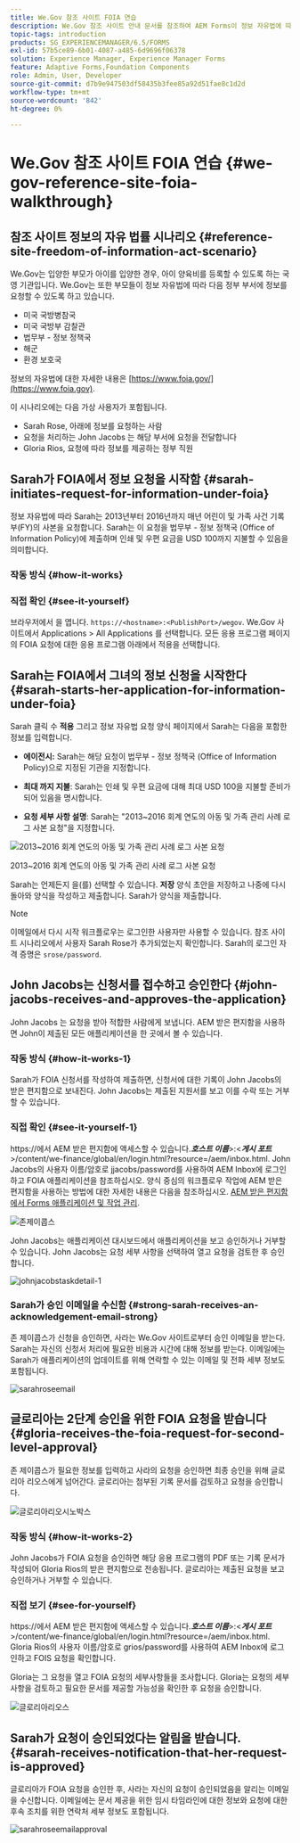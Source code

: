 ```yaml
---
title: We.Gov 참조 사이트 FOIA 연습
description: We.Gov 참조 사이트 안내 문서를 참조하여 AEM Forms이 정보 자유법에 따라 개인이 요청한 정보를 정부가 어떻게 받고 제공하는지 이해할 수 있습니다.
topic-tags: introduction
products: SG_EXPERIENCEMANAGER/6.5/FORMS
exl-id: 57b5ce89-6b01-4087-a485-6d9696f06378
solution: Experience Manager, Experience Manager Forms
feature: Adaptive Forms,Foundation Components
role: Admin, User, Developer
source-git-commit: d7b9e947503df58435b3fee85a92d51fae8c1d2d
workflow-type: tm+mt
source-wordcount: '842'
ht-degree: 0%

---
```


# We.Gov 참조 사이트 FOIA 연습 {#we-gov-reference-site-foia-walkthrough}

## 참조 사이트 정보의 자유 법률 시나리오 {#reference-site-freedom-of-information-act-scenario}

We.Gov는 입양한 부모가 아이를 입양한 경우, 아이 양육비를 등록할 수 있도록 하는 국영 기관입니다. We.Gov는 또한 부모들이 정보 자유법에 따라 다음 정부 부서에 정보를 요청할 수 있도록 하고 있습니다.

* 미국 국방병참국
* 미국 국방부 감찰관
* 법무부 - 정보 정책국
* 해군
* 환경 보호국

정보의 자유법에 대한 자세한 내용은 [https://www.foia.gov/](https://www.foia.gov).

이 시나리오에는 다음 가상 사용자가 포함됩니다.

* Sarah Rose, 아래에 정보를 요청하는 사람
* 요청을 처리하는 John Jacobs 는 해당 부서에 요청을 전달합니다
* Gloria Rios, 요청에 따라 정보를 제공하는 정부 직원

## Sarah가 FOIA에서 정보 요청을 시작함 {#sarah-initiates-request-for-information-under-foia}

정보 자유법에 따라 Sarah는 2013년부터 2016년까지 매년 어린이 및 가족 사건 기록부(FY)의 사본을 요청합니다. Sarah는 이 요청을 법무부 - 정보 정책국 (Office of Information Policy)에 제출하며 인쇄 및 우편 요금을 USD 100까지 지불할 수 있음을 의미합니다.

### 작동 방식 {#how-it-works}

### 직접 확인 {#see-it-yourself}

브라우저에서 을 엽니다. `https://<hostname>:<PublishPort>/wegov`. We.Gov 사이트에서 Applications > All Applications 를 선택합니다. 모든 응용 프로그램 페이지의 FOIA 요청에 대한 응용 프로그램 아래에서 적용을 선택합니다.

## Sarah는 FOIA에서 그녀의 정보 신청을 시작한다 {#sarah-starts-her-application-for-information-under-foia}

Sarah 클릭 수 **적용** 그리고 정보 자유법 요청 양식 페이지에서 Sarah는 다음을 포함한 정보를 입력합니다.

* **에이전시:** Sarah는 해당 요청이 법무부 - 정보 정책국 (Office of Information Policy)으로 지정된 기관을 지정합니다.

* **최대 까지 지불**: Sarah는 인쇄 및 우편 요금에 대해 최대 USD 100을 지불할 준비가 되어 있음을 명시합니다.
* **요청 세부 사항 설명**: Sarah는 &quot;2013~2016 회계 연도의 아동 및 가족 관리 사례 로그 사본 요청&quot;을 지정합니다.

![2013~2016 회계 연도의 아동 및 가족 관리 사례 로그 사본 요청](assets/sarahfiosform.png)

2013~2016 회계 연도의 아동 및 가족 관리 사례 로그 사본 요청

Sarah는 언제든지 을(를) 선택할 수 있습니다. **저장** 양식 초안을 저장하고 나중에 다시 돌아와 양식을 작성하고 제출합니다. Sarah가 양식을 제출합니다.

>[!NOTE]
>
>이메일에서 다시 시작 워크플로우는 로그인한 사용자만 사용할 수 있습니다. 참조 사이트 시나리오에서 사용자 Sarah Rose가 추가되었는지 확인합니다. Sarah의 로그인 자격 증명은 `srose/password`.

## John Jacobs는 신청서를 접수하고 승인한다 {#john-jacobs-receives-and-approves-the-application}

John Jacobs 는 요청을 받아 적합한 사람에게 보냅니다. AEM 받은 편지함을 사용하면 John이 제출된 모든 애플리케이션을 한 곳에서 볼 수 있습니다.

### 작동 방식 {#how-it-works-1}

Sarah가 FOIA 신청서를 작성하여 제출하면, 신청서에 대한 기록이 John Jacobs의 받은 편지함으로 보내진다. John Jacobs는 제출된 지원서를 보고 이를 수락 또는 거부할 수 있습니다.

### 직접 확인 {#see-it-yourself-1}

https://에서 AEM 받은 편지함에 액세스할 수 있습니다.***호스트 이름***>:&lt;***게시 포트***>/content/we-finance/global/en/login.html?resource=/aem/inbox.html. John Jacobs의 사용자 이름/암호로 jjacobs/password를 사용하여 AEM Inbox에 로그인하고 FOIA 애플리케이션을 참조하십시오. 양식 중심의 워크플로우 작업에 AEM 받은 편지함을 사용하는 방법에 대한 자세한 내용은 다음을 참조하십시오. [AEM 받은 편지함에서 Forms 애플리케이션 및 작업 관리](/help/forms/using/manage-applications-inbox.md).

![존제이콥스](assets/johnjacobs.png)

John Jacobs는 애플리케이션 대시보드에서 애플리케이션을 보고 승인하거나 거부할 수 있습니다. John Jacobs는 요청 세부 사항을 선택하여 열고 요청을 검토한 후 승인합니다.

![johnjacobstaskdetail-1](assets/johnjacobstaskdetail-1.png)

### <strong>Sarah가 승인 이메일을 수신함</strong> {#strong-sarah-receives-an-acknowledgement-email-strong}

존 제이콥스가 신청을 승인하면, 사라는 We.Gov 사이트로부터 승인 이메일을 받는다. Sarah는 자신의 신청서 처리에 필요한 비용과 시간에 대해 정보를 받는다. 이메일에는 Sarah가 애플리케이션의 업데이트를 위해 연락할 수 있는 이메일 및 전화 세부 정보도 포함됩니다.

![sarahroseemail](assets/sarahroseemail.png)

## 글로리아는 2단계 승인을 위한 FOIA 요청을 받습니다 {#gloria-receives-the-foia-request-for-second-level-approval}

존 제이콥스가 필요한 정보를 입력하고 사라의 요청을 승인하면 최종 승인을 위해 글로리아 리오스에게 넘어간다. 글로리아는 첨부된 기록 문서를 검토하고 요청을 승인합니다.

![글로리아리오시노박스](assets/gloriariosinbox.png)

### 작동 방식 {#how-it-works-2}

John Jacobs가 FOIA 요청을 승인하면 해당 응용 프로그램의 PDF 또는 기록 문서가 작성되어 Gloria Rios의 받은 편지함으로 전송됩니다. 글로리아는 제출된 요청을 보고 승인하거나 거부할 수 있습니다.

### 직접 보기 {#see-for-yourself}

https://에서 AEM 받은 편지함에 액세스할 수 있습니다.***호스트 이름***>:&lt;***게시 포트***>/content/we-finance/global/en/login.html?resource=/aem/inbox.html. Gloria Rios의 사용자 이름/암호로 grios/password를 사용하여 AEM Inbox에 로그인하고 FOIS 요청을 확인합니다.

Gloria는 그 요청을 열고 FOIA 요청의 세부사항들을 조사합니다. Gloria는 요청의 세부사항을 검토하고 필요한 문서를 제공할 가능성을 확인한 후 요청을 승인합니다.

![글로리아리오스](assets/gloriariosapproves.png)

## Sarah가 요청이 승인되었다는 알림을 받습니다. {#sarah-receives-notification-that-her-request-is-approved}

글로리아가 FOIA 요청을 승인한 후, 사라는 자신의 요청이 승인되었음을 알리는 이메일을 수신합니다. 이메일에는 문서 제공을 위한 임시 타임라인에 대한 정보와 요청에 대한 후속 조치를 위한 연락처 세부 정보도 포함됩니다.

![sarahroseemailapproval](assets/sarahroseemailapproval.png)
